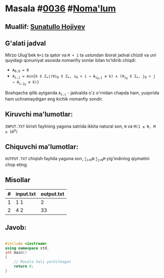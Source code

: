 <h1>Masala #<a href="https://robocontest.uz/tasks/0036">0036</a> #<a href="https://robocontest.uz/tasks?category=1">Noma'lum</a></h1>
<h2> Muallif: <a href="https://robocontest.uz/profile/sunnat">Sunatullo Hojiyev</a></h2>
<h2>G'alati jadval</h2>
<p>
    Mirzo Ulug'bek <code>N+1</code> ta qator va <code>M + 1</code> ta ustundan iborat jadval chizdi va uni quyidagi qonuniyat asosida nomanfiy sonlar bilan to'ldirib chiqdi:
<ul>
    <li>
        <code>A<sub>0,0</sub> = 0</code>
    </li>
    <li>
        <code>A<sub>i,j</sub> = min{k ∈ Z<sub>+</sub>∣(∀i<sub>0</sub> ∈ Z<sub>+</sub>, i<sub>0</sub> &lt; i → A<sub>i<sub>0</sub>,j</sub> &ne; k) ∧ (∀<sub>j<sub>0</sub></sub> ∈ Z<sub>+</sub>, j<sub>0</sub> &lt; j → A<sub>i,j<sub>0</sub></sub> &ne; k)}</code>
    </li>
</ul>
    Boshqacha qilib aytganda <code>A<sub>i,j</sub></code>  - jadvalda o'z o'rnidan chapda ham, yuqorida ham uchramaydigan eng kichik nomanfiy sondir.
</p>
<h2>Kiruvchi ma'lumotlar:</h2>
<p><code>INPUT.TXT</code> kirish faylining yagona satrida ikkita natural son, <code>N</code> va <code>M(1 ≤ N, M ≤ 10<sup>9</sup>)</code></p>
<h2>Chiquvchi ma'lumotlar:</h2>
<p><code>OUTPUT.TXT</code> chiqish faylida yagona son, <code>&sum;<sub>i=0</sub>N</code> <code>&sum;<sub>j=0</sub>M</code> yig'indining qiymatini chop eting.</p>
<h2>Misollar</h2>
<table>
    <thead>
        <tr>
            <th>#</th>
            <th>input.txt</th>
            <th>output.txt</th>
        </tr>
    </thead>
    <tbody>
        <tr>
            <td>1</td>
            <td>1 1</td>
            <td>2</td>
        </tr>
        <tr>
            <td>2</td>
            <td>4 2</td>
            <td>33</td>
        </tr>
    </tbody>
</table>    
<h2>Javob:</h2>

######
```cpp
#include <iostream>
using namespace std;
int main()
{
    // Masala hali yechilmagan
    return 0;
}
```
